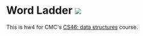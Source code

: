 # Word Ladder ![](https://api.travis-ci.com/rayegleekel/word_ladder.svg?branch=master)

This is hw4 for CMC's [CS46: data structures](https://github.com/mikeizbicki/cmc-csci046) course.
